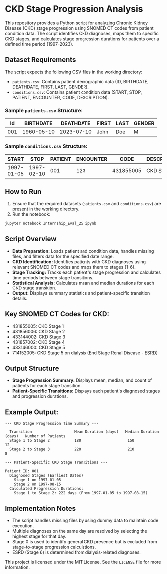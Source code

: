 # CKD Stage Progression Analysis

This repository provides a Python script for analyzing Chronic Kidney Disease (CKD) stage progression using SNOMED CT codes from patient condition data. The script identifies CKD diagnoses, maps them to specific CKD stages, and calculates stage progression durations for patients over a defined time period (1997-2023).

## Dataset Requirements

The script expects the following CSV files in the working directory:

* `patients.csv`: Contains patient demographic data (ID, BIRTHDATE, DEATHDATE, FIRST, LAST, GENDER).
* `conditions.csv`: Contains patient condition data (START, STOP, PATIENT, ENCOUNTER, CODE, DESCRIPTION).

### Sample `patients.csv` Structure:

| Id  | BIRTHDATE  | DEATHDATE  | FIRST | LAST | GENDER |
| --- | ---------- | ---------- | ----- | ---- | ------ |
| 001 | 1960-05-10 | 2023-07-10 | John  | Doe  | M      |

### Sample `conditions.csv` Structure:

| START      | STOP       | PATIENT | ENCOUNTER | CODE      | DESCRIPTION |
| ---------- | ---------- | ------- | --------- | --------- | ----------- |
| 1997-01-05 | 1997-02-10 | 001     | 123       | 431855005 | CKD Stage 1 |

## How to Run

1. Ensure that the required datasets (`patients.csv` and `conditions.csv`) are present in the working directory.
2. Run the notebook:

```bash
jupyter notebook Internship_Eval_25.ipynb
```

## Script Overview

* **Data Preparation:** Loads patient and condition data, handles missing files, and filters data for the specified date range.
* **CKD Identification:** Identifies patients with CKD diagnoses using relevant SNOMED CT codes and maps them to stages (1-6).
* **Stage Tracking:** Tracks each patient's stage progression and calculates time periods between stage transitions.
* **Statistical Analysis:** Calculates mean and median durations for each CKD stage transition.
* **Output:** Displays summary statistics and patient-specific transition details.

## Key SNOMED CT Codes for CKD:

* 431855005: CKD Stage 1
* 431856006: CKD Stage 2
* 433144002: CKD Stage 3
* 431857002: CKD Stage 4
* 433146000: CKD Stage 5
* 714152005: CKD Stage 5 on dialysis (End Stage Renal Disease - ESRD)

## Output Structure

* **Stage Progression Summary:** Displays mean, median, and count of patients for each stage transition.
* **Patient-Specific Transitions:** Displays each patient's diagnosed stages and progression durations.

## Example Output:

```
--- CKD Stage Progression Time Summary ---

  Transition                   Mean Duration (days)   Median Duration (days)   Number of Patients
  Stage 1 to Stage 2           180                     150                      12
  Stage 2 to Stage 3           220                     210                      8

--- Patient-Specific CKD Stage Transitions ---

Patient ID: 001
  Diagnosed Stages (Earliest Dates):
    Stage 1 on 1997-01-05
    Stage 2 on 1997-08-15
  Calculated Progression Durations:
    Stage 1 to Stage 2: 222 days (From 1997-01-05 to 1997-08-15)
```

## Implementation Notes

* The script handles missing files by using dummy data to maintain code execution.
* Multiple diagnoses on the same day are resolved by selecting the highest stage for that day.
* Stage 0 is used to identify general CKD presence but is excluded from stage-to-stage progression calculations.
* ESRD (Stage 6) is determined from dialysis-related diagnoses.

This project is licensed under the MIT License. See the `LICENSE` file for more information.
